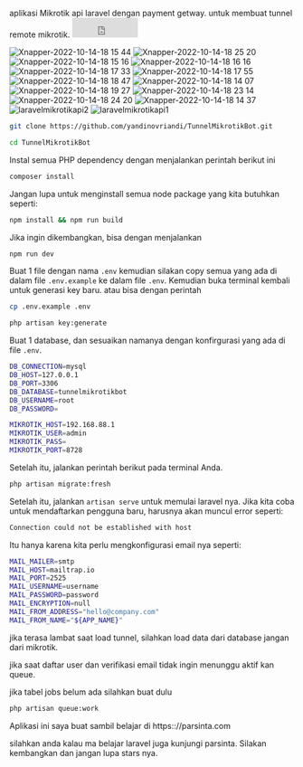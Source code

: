 
 
aplikasi Mikrotik api laravel dengan payment getway. untuk membuat tunnel remote mikrotik.  <iframe src="https://github.com/sponsors/yandinovriandi/button" title="Sponsor yandinovriandi" height="35" width="116" style="border: 0;"></iframe>


![Xnapper-2022-10-14-18 15 44](https://user-images.githubusercontent.com/17920675/195839490-e0f32909-bf12-4110-801e-02b6f5f6f963.png)
![Xnapper-2022-10-14-18 25 20](https://user-images.githubusercontent.com/17920675/195839506-6aa1acea-5c8d-4964-a053-594c827f0f8b.png)
![Xnapper-2022-10-14-18 15 16](https://user-images.githubusercontent.com/17920675/195839511-fc9e69da-6882-4189-9fc6-c57ad637a2ba.png)
![Xnapper-2022-10-14-18 16 16](https://user-images.githubusercontent.com/17920675/195839513-bf404e5b-08e5-4904-b600-8732ed50b4a4.png)
![Xnapper-2022-10-14-18 17 33](https://user-images.githubusercontent.com/17920675/195839517-f12e021c-71db-4733-b0a2-e80e4a11847e.png)
![Xnapper-2022-10-14-18 17 55](https://user-images.githubusercontent.com/17920675/195839521-82a0272e-d3aa-42a4-a0e6-7763049908de.png)
![Xnapper-2022-10-14-18 18 47](https://user-images.githubusercontent.com/17920675/195839527-dc36b08a-a8c6-48d1-b2fc-2db9544817ac.png)
![Xnapper-2022-10-14-18 14 07](https://user-images.githubusercontent.com/17920675/195839529-1bf767aa-881e-4d17-9b6f-93005727f387.png)
![Xnapper-2022-10-14-18 19 27](https://user-images.githubusercontent.com/17920675/195839534-78f57e87-386e-49e9-a55e-8b9a5e0d967e.png)
![Xnapper-2022-10-14-18 23 14](https://user-images.githubusercontent.com/17920675/195839537-48ecc6f3-3f38-4b6f-9b85-a0e8f746a364.png)
![Xnapper-2022-10-14-18 24 20](https://user-images.githubusercontent.com/17920675/195839539-909de88b-4d7f-45f2-ae89-760b40855a47.png)
![Xnapper-2022-10-14-18 14 37](https://user-images.githubusercontent.com/17920675/195839541-296c5a50-c571-48c4-a3f1-f3e6e822916a.png)
![laravelmikrotikapi2](https://user-images.githubusercontent.com/17920675/195839545-839bad42-f7f1-44a4-a01b-789b0d66262f.png)
![laravelmikrotikapi1](https://user-images.githubusercontent.com/17920675/195839551-b2996c93-0a9a-4c6d-b286-ec3fc6f59132.png)





```bash
git clone https://github.com/yandinovriandi/TunnelMikrotikBot.git

cd TunnelMikrotikBot
```

Instal semua PHP dependency dengan menjalankan perintah berikut ini

```bash
composer install
```

Jangan lupa untuk menginstall semua node package yang kita butuhkan seperti:

```bash
npm install && npm run build
```

Jika ingin dikembangkan, bisa dengan menjalankan

```bash
npm run dev
```

Buat 1 file dengan nama `.env` kemudian silakan copy semua yang ada di dalam file `.env.example` ke dalam file `.env`. Kemudian buka terminal kembali untuk generasi key baru.
atau bisa dengan perintah

```bash
cp .env.example .env
```

```bash
php artisan key:generate
```

Buat 1 database, dan sesuaikan namanya dengan konfirgurasi yang ada di file `.env`.

```bash
DB_CONNECTION=mysql
DB_HOST=127.0.0.1
DB_PORT=3306
DB_DATABASE=tunnelmikrotikbot
DB_USERNAME=root
DB_PASSWORD=
```

```bash
MIKROTIK_HOST=192.168.88.1
MIKROTIK_USER=admin
MIKROTIK_PASS=
MIKROTIK_PORT=8728
```

Setelah itu, jalankan perintah berikut pada terminal Anda.

```bash
php artisan migrate:fresh
```

Setelah itu, jalankan `artisan serve` untuk memulai laravel nya.
Jika kita coba untuk mendaftarkan pengguna baru, harusnya akan muncul error seperti:

```bash
Connection could not be established with host
```

Itu hanya karena kita perlu mengkonfigurasi email nya seperti:

```bash
MAIL_MAILER=smtp
MAIL_HOST=mailtrap.io
MAIL_PORT=2525
MAIL_USERNAME=username
MAIL_PASSWORD=password
MAIL_ENCRYPTION=null
MAIL_FROM_ADDRESS="hello@company.com"
MAIL_FROM_NAME="${APP_NAME}"
```

jika terasa lambat saat load tunnel, silahkan load data dari database jangan dari mikrotik.

jika saat daftar user dan verifikasi email tidak ingin menunggu aktif kan queue.

jika tabel jobs belum ada silahkan buat dulu

```bash
php artisan queue:work
```

Aplikasi ini saya buat sambil belajar di https:://parsinta.com

silahkan anda kalau ma belajar laravel juga kunjungi parsinta.
Silakan kembangkan dan jangan lupa stars nya.
